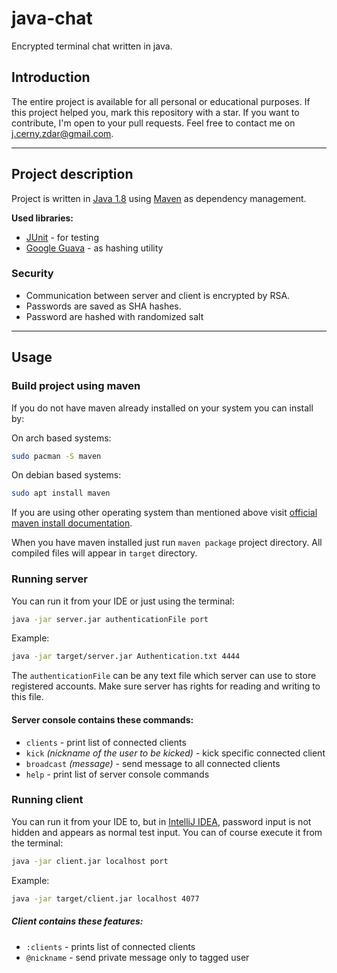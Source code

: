 # java-chat
Encrypted terminal chat written in java.

## Introduction
The entire project is available for all personal or educational purposes. If this 
project helped you, mark this repository with a star. If you want to contribute, 
I'm open to your pull requests. Feel free to contact me on j.cerny.zdar@gmail.com.

---

## Project description
Project is written in [Java 1.8](https://www.java.com/) using 
[Maven](https://maven.apache.org/) as dependency management.

**Used libraries:**
- [JUnit](https://junit.org/j) - for testing
- [Google Guava](https://guava.dev/) - as hashing utility

### Security
* Communication between server and client is encrypted by RSA.
* Passwords are saved as SHA hashes.
* Password are hashed with randomized salt

---

## Usage

### Build project using maven
If you do not have maven already installed on your system you can install by:

On arch based systems:
```bash
sudo pacman -S maven
```

On debian based systems:
```bash
sudo apt install maven
```

If you are using other operating system than mentioned above visit 
[official maven install documentation](http://maven.apache.org/install.html).

When you have maven installed just run `maven package` project directory. All compiled
files will appear in `target` directory.

### Running server
You can run it from your IDE or just using the terminal:
```bash
java -jar server.jar authenticationFile port
```

Example:
```bash
java -jar target/server.jar Authentication.txt 4444
```

The `authenticationFile` can be any text file which server can use to store registered
accounts. Make sure server has rights for reading and writing to this file.

#### Server console contains these commands:
- `clients`   - print list of connected clients
- `kick`  _(nickname of the user to be kicked)_ - kick specific connected client
- `broadcast` _(message)_ - send message to all connected clients
- `help` - print list of server console commands

### Running client
You can run it from your IDE to, but in [IntelliJ IDEA](https://www.jetbrains.com/idea/),
password input is not hidden and appears as normal test input. You can of course execute 
it from the terminal:

```bash
java -jar client.jar localhost port
```

Example:

```bash
java -jar target/client.jar localhost 4077
```

##### Client contains these features:
- `:clients` - prints list of connected clients
- `@nickname` - send private message only to tagged user

